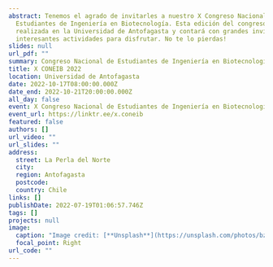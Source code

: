 ```yaml
---
abstract: Tenemos el agrado de invitarles a nuestro X Congreso Nacional de
  Estudiantes de Ingeniería en Biotecnología. Esta edición del congreso será
  realizada en la Universidad de Antofagasta y contará con grandes invitados e
  interesantes actividades para disfrutar. No te lo pierdas!
slides: null
url_pdf: ""
summary: Congreso Nacional de Estudiantes de Ingeniería en Biotecnología.
title: X CONEIB 2022
location: Universidad de Antofagasta
date: 2022-10-17T08:00:00.000Z
date_end: 2022-10-21T20:00:00.000Z
all_day: false
event: X Congreso Nacional de Estudiantes de Ingeniería en Biotecnología Molecular
event_url: https://linktr.ee/x.coneib
featured: false
authors: []
url_video: ""
url_slides: ""
address:
  street: La Perla del Norte
  city: 
  region: Antofagasta
  postcode: 
  country: Chile
links: []
publishDate: 2022-07-19T01:06:57.746Z
tags: []
projects: null
image:
  caption: "Image credit: [**Unsplash**](https://unsplash.com/photos/bzdhc5b3Bxs)"
  focal_point: Right
url_code: ""
---
```

